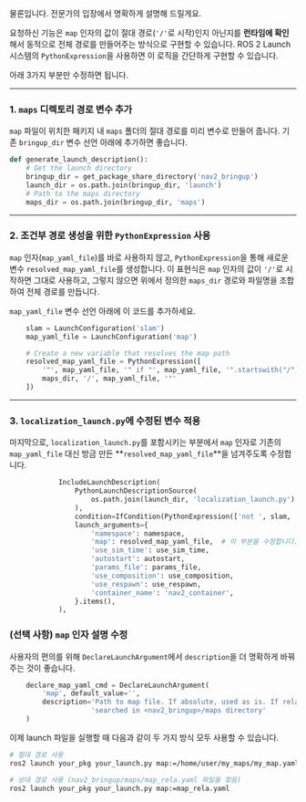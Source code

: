 물론입니다. 전문가의 입장에서 명확하게 설명해 드릴게요.

요청하신 기능은 `map` 인자의 값이 절대 경로(`'/'`로 시작)인지 아닌지를 **런타임에 확인**해서 동적으로 전체 경로를 만들어주는 방식으로 구현할 수 있습니다. ROS 2 Launch 시스템의 `PythonExpression`을 사용하면 이 로직을 간단하게 구현할 수 있습니다.

아래 3가지 부분만 수정하면 됩니다.

-----

### 1\. `maps` 디렉토리 경로 변수 추가

`map` 파일이 위치한 패키지 내 `maps` 폴더의 절대 경로를 미리 변수로 만들어 줍니다. 기존 `bringup_dir` 변수 선언 아래에 추가하면 좋습니다.

```python
def generate_launch_description():
    # Get the launch directory
    bringup_dir = get_package_share_directory('nav2_bringup')
    launch_dir = os.path.join(bringup_dir, 'launch')
    # Path to the maps directory
    maps_dir = os.path.join(bringup_dir, 'maps')
```

-----

### 2\. 조건부 경로 생성을 위한 `PythonExpression` 사용

`map` 인자(`map_yaml_file`)를 바로 사용하지 않고, `PythonExpression`을 통해 새로운 변수 `resolved_map_yaml_file`를 생성합니다. 이 표현식은 `map` 인자의 값이 `'/'`로 시작하면 그대로 사용하고, 그렇지 않으면 위에서 정의한 `maps_dir` 경로와 파일명을 조합하여 전체 경로를 만듭니다.

`map_yaml_file` 변수 선언 아래에 이 코드를 추가하세요.

```python
    slam = LaunchConfiguration('slam')
    map_yaml_file = LaunchConfiguration('map')

    # Create a new variable that resolves the map path
    resolved_map_yaml_file = PythonExpression([
        '"', map_yaml_file, '" if "', map_yaml_file, '".startswith("/") else "',
        maps_dir, '/', map_yaml_file, '"'
    ])
```

-----

### 3\. `localization_launch.py`에 수정된 변수 적용

마지막으로, `localization_launch.py`를 포함시키는 부분에서 `map` 인자로 기존의 `map_yaml_file` 대신 방금 만든 \*\*`resolved_map_yaml_file`\*\*을 넘겨주도록 수정합니다.

```python
            IncludeLaunchDescription(
                PythonLaunchDescriptionSource(
                    os.path.join(launch_dir, 'localization_launch.py')
                ),
                condition=IfCondition(PythonExpression(['not ', slam, ' and ', use_localization])),
                launch_arguments={
                    'namespace': namespace,
                    'map': resolved_map_yaml_file,  # 이 부분을 수정합니다.
                    'use_sim_time': use_sim_time,
                    'autostart': autostart,
                    'params_file': params_file,
                    'use_composition': use_composition,
                    'use_respawn': use_respawn,
                    'container_name': 'nav2_container',
                }.items(),
            ),
```

### (선택 사항) `map` 인자 설명 수정

사용자의 편의를 위해 `DeclareLaunchArgument`에서 `description`을 더 명확하게 바꿔주는 것이 좋습니다.

```python
    declare_map_yaml_cmd = DeclareLaunchArgument(
        'map', default_value='',
        description='Path to map file. If absolute, used as is. If relative, '
                    'searched in <nav2_bringup>/maps directory'
    )
```

이제 launch 파일을 실행할 때 다음과 같이 두 가지 방식 모두 사용할 수 있습니다.

```bash
# 절대 경로 사용
ros2 launch your_pkg your_launch.py map:=/home/user/my_maps/my_map.yaml

# 상대 경로 사용 (nav2_bringup/maps/map_rela.yaml 파일을 찾음)
ros2 launch your_pkg your_launch.py map:=map_rela.yaml
```
